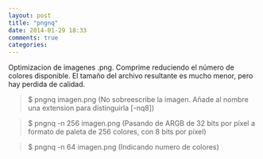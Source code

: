 ```yaml
---
layout: post
title: "pngnq"
date: 2014-01-29 18:33
comments: true
categories: 
---
```

Optimizacion de imagenes .png. Comprime reduciendo el número de colores disponible. El tamaño del archivo resultante es mucho menor, pero hay perdida de calidad.

>$ pngnq imagen.png (No sobreescribe la imagen. Añade al nombre una extension para distinguirla [-nq8])

>$ pngnq -n 256 imagen.png (Pasando de ARGB de 32 bits por píxel a formato de paleta de 256 colores, con 8 bits por píxel)

>$ pngnq -n 64 imagen.png (Indicando numero de colores)

